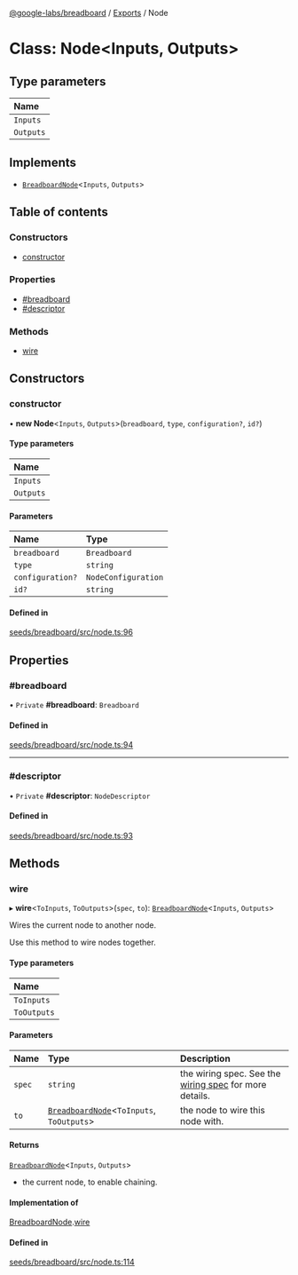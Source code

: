 [@google-labs/breadboard](../README.md) / [Exports](../modules.md) / Node

# Class: Node<Inputs, Outputs\>

## Type parameters

| Name |
| :------ |
| `Inputs` |
| `Outputs` |

## Implements

- [`BreadboardNode`](../interfaces/BreadboardNode.md)<`Inputs`, `Outputs`\>

## Table of contents

### Constructors

- [constructor](Node.md#constructor)

### Properties

- [#breadboard](Node.md##breadboard)
- [#descriptor](Node.md##descriptor)

### Methods

- [wire](Node.md#wire)

## Constructors

### constructor

• **new Node**<`Inputs`, `Outputs`\>(`breadboard`, `type`, `configuration?`, `id?`)

#### Type parameters

| Name |
| :------ |
| `Inputs` |
| `Outputs` |

#### Parameters

| Name | Type |
| :------ | :------ |
| `breadboard` | `Breadboard` |
| `type` | `string` |
| `configuration?` | `NodeConfiguration` |
| `id?` | `string` |

#### Defined in

[seeds/breadboard/src/node.ts:96](https://github.com/Chizobaonorh/labs-prototypes/blob/9100e28/seeds/breadboard/src/node.ts#L96)

## Properties

### #breadboard

• `Private` **#breadboard**: `Breadboard`

#### Defined in

[seeds/breadboard/src/node.ts:94](https://github.com/Chizobaonorh/labs-prototypes/blob/9100e28/seeds/breadboard/src/node.ts#L94)

___

### #descriptor

• `Private` **#descriptor**: `NodeDescriptor`

#### Defined in

[seeds/breadboard/src/node.ts:93](https://github.com/Chizobaonorh/labs-prototypes/blob/9100e28/seeds/breadboard/src/node.ts#L93)

## Methods

### wire

▸ **wire**<`ToInputs`, `ToOutputs`\>(`spec`, `to`): [`BreadboardNode`](../interfaces/BreadboardNode.md)<`Inputs`, `Outputs`\>

Wires the current node to another node.

Use this method to wire nodes together.

#### Type parameters

| Name |
| :------ |
| `ToInputs` |
| `ToOutputs` |

#### Parameters

| Name | Type | Description |
| :------ | :------ | :------ |
| `spec` | `string` | the wiring spec. See the [wiring spec](https://github.com/google/labs-prototypes/blob/main/seeds/breadboard/docs/wires.md) for more details. |
| `to` | [`BreadboardNode`](../interfaces/BreadboardNode.md)<`ToInputs`, `ToOutputs`\> | the node to wire this node with. |

#### Returns

[`BreadboardNode`](../interfaces/BreadboardNode.md)<`Inputs`, `Outputs`\>

- the current node, to enable chaining.

#### Implementation of

[BreadboardNode](../interfaces/BreadboardNode.md).[wire](../interfaces/BreadboardNode.md#wire)

#### Defined in

[seeds/breadboard/src/node.ts:114](https://github.com/Chizobaonorh/labs-prototypes/blob/9100e28/seeds/breadboard/src/node.ts#L114)
